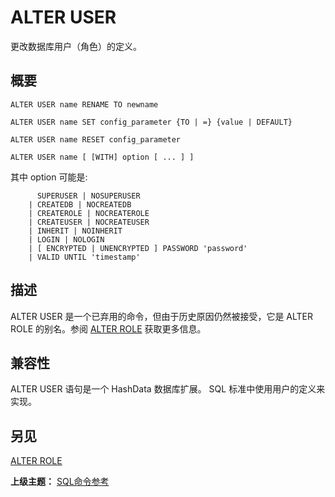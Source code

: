 # ALTER USER

更改数据库用户（角色）的定义。

## 概要

```
ALTER USER name RENAME TO newname

ALTER USER name SET config_parameter {TO | =} {value | DEFAULT}

ALTER USER name RESET config_parameter

ALTER USER name [ [WITH] option [ ... ] ]
```

其中 option 可能是:

```
      SUPERUSER | NOSUPERUSER
    | CREATEDB | NOCREATEDB
    | CREATEROLE | NOCREATEROLE
    | CREATEUSER | NOCREATEUSER
    | INHERIT | NOINHERIT
    | LOGIN | NOLOGIN
    | [ ENCRYPTED | UNENCRYPTED ] PASSWORD 'password'
    | VALID UNTIL 'timestamp'
```

## 描述

ALTER USER 是一个已弃用的命令，但由于历史原因仍然被接受，它是 ALTER ROLE 的别名。参阅 [ALTER ROLE](./alter-role.md) 获取更多信息。

## 兼容性

ALTER USER 语句是一个 HashData 数据库扩展。 SQL 标准中使用用户的定义来实现。

## 另见

[ALTER ROLE](./alter-role.md)

**上级主题：** [SQL命令参考](./README.md)

